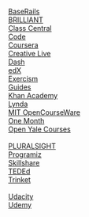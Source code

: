 <a href="https://www.baserails.com/">BaseRails</a>
<br>
<a href="https://brilliant.org/courses/?tour=true">BRILLIANT</a>
<br>
<a href="https://www.classcentral.com/report/">Class Central</a>
<br>
<a href="https://code.org/">Code</a>
<br>
<a href="https://www.coursera.org/">Coursera</a>
<br>
<a href="https://www.creativelive.com/">Creative Live</a>
<br>
<a href="https://dash.generalassemb.ly/">Dash</a>
<br>
<a href="https://www.edx.org/">edX</a>
<br>
<a href="https://exercism.io/">Exercism</a>
<br>
<a href="https://guides.co/">Guides</a>
<br>
<a href="https://www.khanacademy.org/">Khan Academy</a>
<br>
<a href="https://www.lynda.com/">Lynda</a>
<br>
<a href="https://ocw.mit.edu/index.htm">MIT OpenCourseWare</a>
<br>
<a href="https://onemonth.com/">One Month</a>
<br>
<a href="https://oyc.yale.edu/courses">Open Yale Courses</a>
<br>                                      
<a href="https://www.pluralsight.com/">PLURALSIGHT</a>
<br>
<a href="https://www.programiz.com/">Programiz</a>
<br>
<a href="https://www.skillshare.com/">Skillshare</a>
<br>
<a href="https://ed.ted.com/">TEDEd</a>
<br>
<a href="https://trinket.io/">Trinket</a>
<br>                           
<a href="https://www.udacity.com/">Udacity</a>
<br>
<a href="https://www.udemy.com/">Udemy</a>
